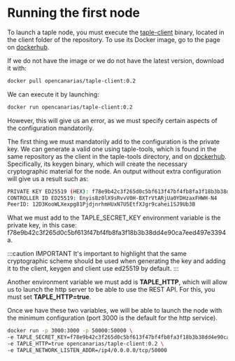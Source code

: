 # Running the first node

To launch a taple node, you must execute the [taple-client](https://github.com/opencanarias/taple-client) binary, located in the client folder of the repository. To use its Docker image, go to the page on [dockerhub](https://hub.docker.com/r/opencanarias/taple-client).

If we do not have the image or we do not have the latest version, download it with:

```bash
docker pull opencanarias/taple-client:0.2
```

We can execute it by launching:

```bash
docker run opencanarias/taple-client:0.2
```

However, this will give us an error, as we must specify certain aspects of the configuration mandatorily.

The first thing we must mandatorily add to the configuration is the private key. We can generate a valid one using taple-tools, which is found in the same repository as the client in the taple-tools directory, and on [dockerhub](https://hub.docker.com/r/opencanarias/taple-tools). Specifically, its keygen binary, which will create the necessary cryptographic material for the node. An output without extra configuration will give us a result such as:

```bash
PRIVATE KEY ED25519 (HEX): f78e9b42c3f265d0c5bf613f47bf4fb8fa3f18b3b38dd4e90ca7eed497e3394a
CONTROLLER ID ED25519: EnyisBz0lX9sRvvV0H-BXTrVtARjUa0YDHzaxFHWH-N4
PeerID: 12D3KooWLXexpg81PjdjnrhmHUxN7U5EtfXJgr9cahei1SJ9Ub3B
```

What we must add to the TAPLE_SECRET_KEY environment variable is the private key, in this case: f78e9b42c3f265d0c5bf613f47bf4fb8fa3f18b3b38dd4e90ca7eed497e3394a.

:::caution IMPORTANT
It's important to highlight that the same cryptographic scheme should be used when generating the key and adding it to the client, keygen and client use ed25519 by default.
:::

Another environment variable we must add is **TAPLE_HTTP**, which will allow us to launch the http server to be able to use the REST API. For this, you must set **TAPLE_HTTP=true**.

Once we have these two variables, we will be able to launch the node with the minimum configuration (port 3000 is the default for the http service).

```bash
docker run -p 3000:3000 -p 50000:50000 \ 
-e TAPLE_SECRET_KEY=f78e9b42c3f265d0c5bf613f47bf4fb8fa3f18b3b38dd4e90ca7eed497e3394a \ 
-e TAPLE_HTTP=true opencanarias/taple-client:0.2 \ 
-e TAPLE_NETWORK_LISTEN_ADDR=/ip4/0.0.0.0/tcp/50000
```
